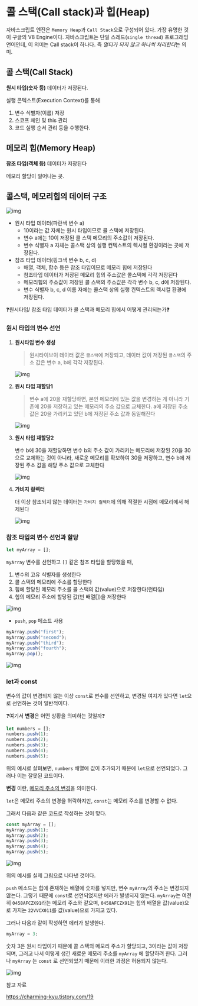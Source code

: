 # 콜 스택(Call stack)과 힙(Heap)

자바스크립트 엔진은 `Memory Heap`과 `Call Stack`으로 구성되어 있다. 가장 유명한 것이 구글의 V8 Engine이다. 자바스크립트는 단일 스레드(`single thread`) 프로그래밍 언어인데, 이 의미는 Call stack이 하나다. 즉 *멀티가 되지 않고 하나씩 처리한다*는 의미.



## 콜 스택(Call Stack)

**원시 타입(숫자 등)** 데이터가 저장된다.

실행 콘텍스트(Execution Context)를 통해

1) 변수 식별자(이름) 저장
2) 스코프 체인 및 this 관리
3) 코드 실행 순서 관리 등을 수행한다.



## 메모리 힙(Memory Heap)

**참조 타입(객체 등)** 데이터가 저장된다

메모리 할당이 일어나는 곳.



## 콜스택, 메모리힙의 데이터 구조

![img](assets/img.png)

- 원시 타입 데이터(파란색 변수 a)
  - 10이라는 값 자체는 원시 타입이므로 콜 스택에 저장된다.
  - 변수 a에는 10이 저장된 콜 스택 메모리의 주소값이 저장된다.
  - 변수 식별자 a 자체는 콜스택 상의 실행 컨텍스트의 렉시컬 환경이라는 곳에 저장된다.
- 참조 타입 데이터(핑크색 변수 b, c, d)
  - 배열, 객체, 함수 등은 참조 타입이므로 메모리 힙에 저장된다
  - 참조타입 데이터가 저장된 메모리 힙의 주소값은 콜스택에 각각 저장된다
  - 메모리힙의 주소값이 저장된 콜 스택의 주소값은 각각 변수 b, c, d에 저장된다.
  - 변수 식별자 b, c, d 이름 자체는 콜스택 상의 실행 컨텍스트의 렉시컬 환경에 저장된다.



❓원시타입/ 참조 타입 데이터가 콜 스택과 메모리 힙에서 어떻게 관리되는가❓



### 원시 타입의 변수 선언

1. **원시타입 변수 생성**

   > 원시타이브이 데이터 값은 `콜스택`에 저장되고, 데이터 값이 저장된 `콜스택`의 주소 값은 변수 a, b에 각각 저장된다.

   ![img](assets/img-1680277944901-7.png)

2. **원시 타입 재할당1**

   > 변수 a에 20을 재할당하면, 본인 메모리에 있는 값을 변경하는 게 아니라 기존에 20을 저장하고 있는 메모리의 주소 값으로 교체한다. a에 저장된 주소 값은 20을 가리키고 있던 b에 저장된 주소 값과 동일해진다

   ![img](assets/img-1680278008365-10.png)

3. **원시 타입 재할당2**

   변수 b에 30을 재할당하면 변수 b의 주소 값이 가리키는 메모리에 저장된 20을 30으로 교체하는 것이 아니라, 새로운 메모리를 확보하여 30을 저장하고, 변수 b에 저장된 주소 값을 해당 주소 값으로 교체한다

   ![img](assets/img-1680278087821-13.png)

4. **가비지 컬렉터**

   더 이상 참조되지 않는 데이터는 `가비지 컬렉터`에 의해 적절한 시점에 메모리에서 해제된다

   ![img](assets/img-1680278129298-20.png)



### 참조 타입의 변수 선언과 할당

```javascript
let myArray = [];
```

`myArray` 변수를 선언하고 `[]` 같은 참조 타입을 할당했을 때,

1. 변수의 고유 식별자를 생성한다
2. 콜 스택의 메모리에 주소를 할당한다
3. 힙에 할당된 메모리 주소를 콜 스택의 값(value)으로 저장한다(런타임)
4. 힙의 메모리 주소에 할당된 값(빈 배열[])을 저장한다

![img](assets/img.jpg)

- `push`, `pop` 메소드 사용

```javascript
myArray.push("first");
myArray.push("second");
myArray.push("third");
myArray.push("fourth");
myArray.pop();
```

![img](assets/img-1680313225092-28.jpg)

### let과 const

변수의 값이 변경되지 않는 이상 `const`로 변수를 선언하고, 변경될 여지가 있다면 `let`으로 선언하는 것이 일반적이다.

❓여기서 **변경**은 어떤 상황을 의미하는 것일까❓

```javascript
let numbers = [];
numbers.push(1);
numbers.push(2);
numbers.push(3);
numbers.push(4);
numbers.push(5);
```

위의 예시로 살펴보면, `numbers` 배열에 값이 추가되기 때문에 `let`으로 선언되었다. 그러나 이는 잘못된 코드이다.

**변경** 이란, <u>메모리 주소의 변경</u>을 의미한다. 

`let`은 메모리 주소의 변경을 허락하지만, `const`는 메모리 주소를 변경할 수 없다.

그래서 다음과 같은 코드로 작성하는 것이 맞다.

```javascript
const myArray = [];
myArray.push(1);
myArray.push(2);
myArray.push(3);
myArray.push(4);
myArray.push(5);
```

![img](assets/img-1680313660985-31.jpg)

위의 예시를 실제 그림으로 나타낸 것이다.

`push` 메소드는 힙에 존재하는 배열에 숫자를 넣지만, 변수 `myArray`의 주소는 변경되지 않는다. 그렇기 때문에 `const`로 선언되었지만 에러가 발생되지 않는다.  `myArray`는 여전히 `0458AFCZX91`라는 메모리 주소와 같으며, `0458AFCZX91`는 힙의 배열을 값(value)으로 가지는 `22VVCX011`를 값(value)으로 가지고 있다.

그러나 다음과 같이 작성하면 에러가 발생한다.

```javascript
myArray = 3;
```

숫자 3은 원시 타입이기 때문에 콜 스택의 메모리 주소가 할당되고, 3이라는 값이 저장되며, 그러고 나서 이렇게 생긴 새로운 메모리 주소를 `myArray` 에 할당하려 한다. 그러나 `myArray` 는 `const` 로 선언되었기 때문에 이러한 과정은 허용되지 않는다. 

![img](assets/img-1680313886785-34.jpg)





참고 자료

https://charming-kyu.tistory.com/19
